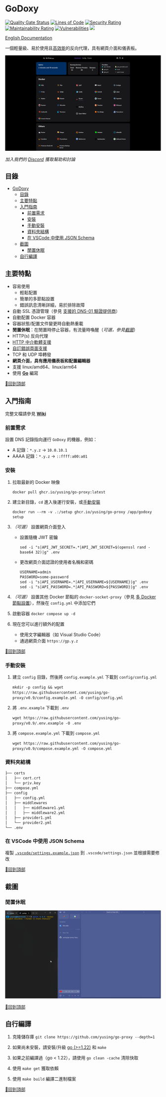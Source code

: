 # GoDoxy

[![Quality Gate Status](https://sonarcloud.io/api/project_badges/measure?project=yusing_go-proxy&metric=alert_status)](https://sonarcloud.io/summary/new_code?id=yusing_go-proxy)
[![Lines of Code](https://sonarcloud.io/api/project_badges/measure?project=yusing_go-proxy&metric=ncloc)](https://sonarcloud.io/summary/new_code?id=yusing_go-proxy)
[![Security Rating](https://sonarcloud.io/api/project_badges/measure?project=yusing_go-proxy&metric=security_rating)](https://sonarcloud.io/summary/new_code?id=yusing_go-proxy)
[![Maintainability Rating](https://sonarcloud.io/api/project_badges/measure?project=yusing_go-proxy&metric=sqale_rating)](https://sonarcloud.io/summary/new_code?id=yusing_go-proxy)
[![Vulnerabilities](https://sonarcloud.io/api/project_badges/measure?project=yusing_go-proxy&metric=vulnerabilities)](https://sonarcloud.io/summary/new_code?id=yusing_go-proxy)
[![](https://dcbadge.limes.pink/api/server/umReR62nRd)](https://discord.gg/umReR62nRd)

[English Documentation](README.md)

一個輕量級、易於使用且[高效能](https://github.com/yusing/go-proxy/wiki/Benchmarks)的反向代理，具有網頁介面和儀表板。

![截圖](screenshots/webui.png)

_加入我們的 [Discord](https://discord.gg/umReR62nRd) 獲取幫助和討論_

## 目錄

<!-- TOC -->

- [GoDoxy](#godoxy)
  - [目錄](#目錄)
  - [主要特點](#主要特點)
  - [入門指南](#入門指南)
    - [前置需求](#前置需求)
    - [安裝](#安裝)
    - [手動安裝](#手動安裝)
    - [資料夾結構](#資料夾結構)
    - [在 VSCode 中使用 JSON Schema](#在-vscode-中使用-json-schema)
  - [截圖](#截圖)
    - [閒置休眠](#閒置休眠)
  - [自行編譯](#自行編譯)

## 主要特點

- 容易使用
  - 輕鬆配置
  - 簡單的多節點設置
  - 錯誤訊息清晰詳細，易於排除故障
- 自動 SSL 憑證管理（參見 [支援的 DNS-01 驗證提供商](https://github.com/yusing/go-proxy/wiki/Supported-DNS%E2%80%9001-Providers)）
- 自動配置 Docker 容器
- 容器狀態/配置文件變更時自動熱重載
- **閒置休眠**：在閒置時停止容器，有流量時喚醒（_可選，參見[截圖](#閒置休眠)_）
- HTTP(s) 反向代理
- [HTTP 中介軟體支援](https://github.com/yusing/go-proxy/wiki/Middlewares)
- [自訂錯誤頁面支援](https://github.com/yusing/go-proxy/wiki/Middlewares#custom-error-pages)
- TCP 和 UDP 埠轉發
- **網頁介面，具有應用儀表板和配置編輯器**
- 支援 linux/amd64、linux/arm64
- 使用 **[Go](https://go.dev)** 編寫

[🔼回到頂部](#目錄)

## 入門指南

完整文檔請參見 **[Wiki](https://github.com/yusing/go-proxy/wiki)**

### 前置需求

設置 DNS 記錄指向運行 `GoDoxy` 的機器，例如：

- A 記錄：`*.y.z` -> `10.0.10.1`
- AAAA 記錄：`*.y.z` -> `::ffff:a00:a01`

### 安裝

1.  拉取最新的 Docker 映像

    ```shell
    docker pull ghcr.io/yusing/go-proxy:latest
    ```

2.  建立新目錄，`cd` 進入後運行安裝，或[手動安裝](#手動安裝)

    ```shell
    docker run --rm -v .:/setup ghcr.io/yusing/go-proxy /app/godoxy setup
    ```

3.  _（可選）_ 設置網頁介面登入

    - 設置隨機 JWT 密鑰

      ```shell
      sed -i "s|API_JWT_SECRET=.*|API_JWT_SECRET=$(openssl rand -base64 32)|g" .env
      ```

    - 更改網頁介面認證的使用者名稱和密碼
      ```shell
      USERNAME=admin
      PASSWORD=some-password
      sed -i "s|API_USERNAME=.*|API_USERNAME=${USERNAME}|g" .env
      sed -i "s|API_PASSWORD=.*|API_PASSWORD=${PASSWORD}|g" .env
      ```

4.  _（可選）_ 設置其他 Docker 節點的 `docker-socket-proxy`（參見 [多 Docker 節點設置](https://github.com/yusing/go-proxy/wiki/Configurations#multi-docker-nodes-setup)），然後在 `config.yml` 中添加它們

5.  啟動容器 `docker compose up -d`

6.  現在您可以進行額外的配置
    - 使用文字編輯器（如 Visual Studio Code）
    - 通過網頁介面 `https://gp.y.z`

[🔼回到頂部](#目錄)

### 手動安裝

1. 建立 `config` 目錄，然後將 `config.example.yml` 下載到 `config/config.yml`

   `mkdir -p config && wget https://raw.githubusercontent.com/yusing/go-proxy/v0.9/config.example.yml -O config/config.yml`

2. 將 `.env.example` 下載到 `.env`

   `wget https://raw.githubusercontent.com/yusing/go-proxy/v0.9/.env.example -O .env`

3. 將 `compose.example.yml` 下載到 `compose.yml`

   `wget https://raw.githubusercontent.com/yusing/go-proxy/v0.9/compose.example.yml -O compose.yml`

### 資料夾結構

```shell
├── certs
│   ├── cert.crt
│   └── priv.key
├── compose.yml
├── config
│   ├── config.yml
│   ├── middlewares
│   │   ├── middleware1.yml
│   │   ├── middleware2.yml
│   ├── provider1.yml
│   └── provider2.yml
└── .env
```

### 在 VSCode 中使用 JSON Schema

複製 [`.vscode/settings.example.json`](.vscode/settings.example.json) 到 `.vscode/settings.json` 並根據需要修改

[🔼回到頂部](#目錄)

## 截圖

### 閒置休眠

![閒置休眠](screenshots/idlesleeper.webp)

[🔼回到頂部](#目錄)

## 自行編譯

1. 克隆儲存庫 `git clone https://github.com/yusing/go-proxy --depth=1`

2. 如果尚未安裝，請安裝/升級 [go (>=1.22)](https://go.dev/doc/install) 和 `make`

3. 如果之前編譯過（go < 1.22），請使用 `go clean -cache` 清除快取

4. 使用 `make get` 獲取依賴

5. 使用 `make build` 編譯二進制檔案

[🔼回到頂部](#目錄)

